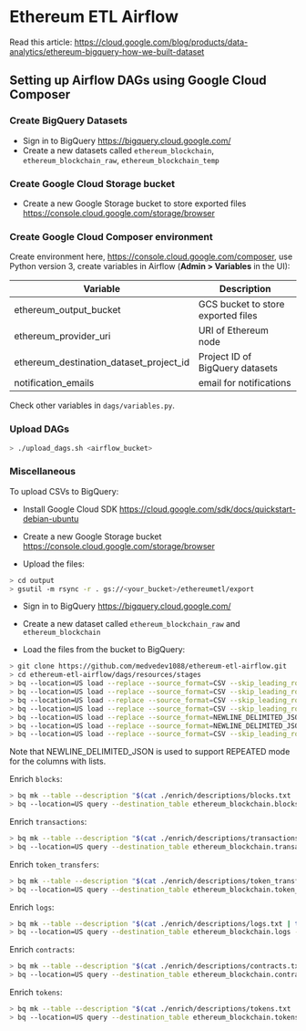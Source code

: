 # Ethereum ETL Airflow

Read this article: https://cloud.google.com/blog/products/data-analytics/ethereum-bigquery-how-we-built-dataset

## Setting up Airflow DAGs using Google Cloud Composer

### Create BigQuery Datasets

- Sign in to BigQuery https://bigquery.cloud.google.com/
- Create a new datasets called `ethereum_blockchain`, `ethereum_blockchain_raw`, `ethereum_blockchain_temp`

### Create Google Cloud Storage bucket

- Create a new Google Storage bucket to store exported files https://console.cloud.google.com/storage/browser

### Create Google Cloud Composer environment

Create environment here, https://console.cloud.google.com/composer, use Python version 3, 
create variables in Airflow (**Admin > Variables** in the UI):

| Variable                                | Description                             |
|-----------------------------------------|-----------------------------------------|
| ethereum_output_bucket                  | GCS bucket to store exported files      |
| ethereum_provider_uri                   | URI of Ethereum node                    |
| ethereum_destination_dataset_project_id | Project ID of BigQuery datasets         |
| notification_emails                     | email for notifications                 |

Check other variables in `dags/variables.py`.

### Upload DAGs

```bash
> ./upload_dags.sh <airflow_bucket>
```

### Miscellaneous

To upload CSVs to BigQuery:

- Install Google Cloud SDK https://cloud.google.com/sdk/docs/quickstart-debian-ubuntu

- Create a new Google Storage bucket https://console.cloud.google.com/storage/browser

- Upload the files:

```bash
> cd output
> gsutil -m rsync -r . gs://<your_bucket>/ethereumetl/export
```

- Sign in to BigQuery https://bigquery.cloud.google.com/

- Create a new dataset called `ethereum_blockchain_raw` and `ethereum_blockchain`

- Load the files from the bucket to BigQuery:

```bash
> git clone https://github.com/medvedev1088/ethereum-etl-airflow.git
> cd ethereum-etl-airflow/dags/resources/stages
> bq --location=US load --replace --source_format=CSV --skip_leading_rows=1 ethereum_blockchain_raw.blocks gs://<your_bucket>/ethereumetl/export/blocks/*.csv ./raw/schemas/blocks.json
> bq --location=US load --replace --source_format=CSV --skip_leading_rows=1 ethereum_blockchain_raw.transactions gs://<your_bucket>/ethereumetl/export/transactions/*.csv ./raw/schemas/transactions.json
> bq --location=US load --replace --source_format=CSV --skip_leading_rows=1 ethereum_blockchain_raw.token_transfers gs://<your_bucket>/ethereumetl/export/token_transfers/*.csv ./raw/schemas/token_transfers.json
> bq --location=US load --replace --source_format=CSV --skip_leading_rows=1 ethereum_blockchain_raw.receipts gs://<your_bucket>/ethereumetl/export/receipts/*.csv ./raw/schemas/receipts.json
> bq --location=US load --replace --source_format=NEWLINE_DELIMITED_JSON ethereum_blockchain_raw.logs gs://<your_bucket>/ethereumetl/export/logs/*.json ./raw/schemas/logs.json
> bq --location=US load --replace --source_format=NEWLINE_DELIMITED_JSON ethereum_blockchain_raw.contracts gs://<your_bucket>/ethereumetl/export/contracts/*.json ./raw/schemas/contracts.json
> bq --location=US load --replace --source_format=CSV --skip_leading_rows=1 --allow_quoted_newlines ethereum_blockchain_raw.tokens gs://<your_bucket>/ethereumetl/export/tokens/*.csv ./raw/schemas/tokens.json
```

Note that NEWLINE_DELIMITED_JSON is used to support REPEATED mode for the columns with lists.

Enrich `blocks`:

```bash
> bq mk --table --description "$(cat ./enrich/descriptions/blocks.txt | tr '\n' ' ')" --time_partitioning_field timestamp ethereum_blockchain.blocks ./enrich/schemas/blocks.json
> bq --location=US query --destination_table ethereum_blockchain.blocks --use_legacy_sql=false "$(cat ./enrich/sqls/blocks.sql | tr '\n' ' ')"
```

Enrich `transactions`:

```bash
> bq mk --table --description "$(cat ./enrich/descriptions/transactions.txt | tr '\n' ' ')" --time_partitioning_field block_timestamp ethereum_blockchain.transactions ./enrich/schemas/transactions.json
> bq --location=US query --destination_table ethereum_blockchain.transactions --use_legacy_sql=false "$(cat ./enrich/sqls/transactions.sql | tr '\n' ' ')"
```

Enrich `token_transfers`:

```bash
> bq mk --table --description "$(cat ./enrich/descriptions/token_transfers.txt | tr '\n' ' ')" --time_partitioning_field block_timestamp ethereum_blockchain.token_transfers ./enrich/schemas/token_transfers.json
> bq --location=US query --destination_table ethereum_blockchain.token_transfers --use_legacy_sql=false "$(cat ./enrich/sqls/token_transfers.sql | tr '\n' ' ')"
```

Enrich `logs`:

```bash
> bq mk --table --description "$(cat ./enrich/descriptions/logs.txt | tr '\n' ' ')" --time_partitioning_field block_timestamp ethereum_blockchain.logs ./enrich/schemas/logs.json
> bq --location=US query --destination_table ethereum_blockchain.logs --use_legacy_sql=false "$(cat ./enrich/sqls/logs.sql | tr '\n' ' ')"
```

Enrich `contracts`:

```bash
> bq mk --table --description "$(cat ./enrich/descriptions/contracts.txt | tr '\n' ' ')" --time_partitioning_field block_timestamp ethereum_blockchain.contracts ./enrich/schemas/contracts.json
> bq --location=US query --destination_table ethereum_blockchain.contracts --use_legacy_sql=false "$(cat ./enrich/sqls/contracts.sql | tr '\n' ' ')"
```

Enrich `tokens`:

```bash
> bq mk --table --description "$(cat ./enrich/descriptions/tokens.txt | tr '\n' ' ')" ethereum_blockchain.tokens ./enrich/schemas/tokens.json
> bq --location=US query --destination_table ethereum_blockchain.tokens --use_legacy_sql=false "$(cat ./enrich/sqls/tokens.sql | tr '\n' ' ')"
```
